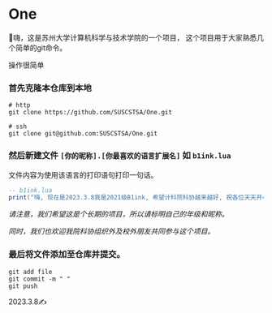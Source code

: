 # One

👋嗨，这是苏州大学计算机科学与技术学院的一个项目，
这个项目用于大家熟悉几个简单的git命令。

操作很简单
### 首先克隆本仓库到本地
```shell
# http
git clone https://github.com/SUSCSTSA/One.git 

# ssh
git clone git@github.com:SUSCSTSA/One.git
```

### 然后新建文件 `[你的昵称].[你最喜欢的语言扩展名]` 如 `b1ink.lua`

文件内容为使用该语言的打印语句打印一句话。

```lua
-- b1ink.lua
print("嗨, 现在是2023.3.8我是2021级B1ink, 希望计科院科协越来越好, 祝各位天天开心")
```
*请注意，我们希望这是个长期的项目，所以请标明自己的年级和昵称。*

*同时，我们也欢迎我院科协组织外及校外朋友共同参与这个项目。*

### 最后将文件添加至仓库并提交。
```shell
git add file
git commit -m " "
git push
```

2023.3.8✍
